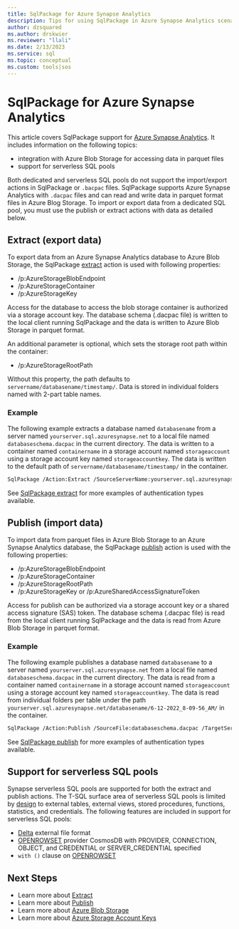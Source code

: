 ```yaml
---
title: SqlPackage for Azure Synapse Analytics
description: Tips for using SqlPackage in Azure Synapse Analytics scenarios
author: dzsquared
ms.author: drskwier
ms.reviewer: "llali"
ms.date: 2/13/2023
ms.service: sql
ms.topic: conceptual
ms.custom: tools|sos
---
```

# SqlPackage for Azure Synapse Analytics

This article covers SqlPackage support for [Azure Synapse Analytics](/azure/synapse-analytics/sql/overview-architecture).  It includes information on the following topics:
- integration with Azure Blob Storage for accessing data in parquet files
- support for serverless SQL pools

Both dedicated and serverless SQL pools do not support the import/export actions in SqlPackage or `.bacpac` files. SqlPackage supports Azure Synapse Analytics with `.dacpac` files and can read and write data in parquet format files in Azure Blog Storage.  To import or export data from a dedicated SQL pool, you must use the publish or extract actions with data as detailed below.

## Extract (export data)
To export data from an Azure Synapse Analytics database to Azure Blob Storage, the SqlPackage [extract](sqlpackage-extract.md) action is used with following properties:
- /p:AzureStorageBlobEndpoint
- /p:AzureStorageContainer
- /p:AzureStorageKey

Access for the database to access the blob storage container is authorized via a storage account key. The database schema (.dacpac file) is written to the local client running SqlPackage and the data is written to Azure Blob Storage in parquet format.

An additional parameter is optional, which sets the storage root path within the container:
- /p:AzureStorageRootPath

Without this property, the path defaults to `servername/databasename/timestamp/`.  Data is stored in individual folders named with 2-part table names.

### Example

The following example extracts a database named `databasename` from a server named `yourserver.sql.azuresynapse.net` to a local file named `databaseschema.dacpac` in the current directory. The data is written to a container named `containername` in a storage account named `storageaccount` using a storage account key named `storageaccountkey`. The data is written to the default path of `servername/databasename/timestamp/` in the container.

```bash
SqlPackage /Action:Extract /SourceServerName:yourserver.sql.azuresynapse.net /SourceDatabaseName:databasename /SourceUser:sqladmin /SourcePassword:{your_password} /TargetFile:databaseschema.dacpac /p:AzureStorageBlobEndpoint=https://storageaccount.blob.core.windows.net /p:AzureStorageContainer=containername /p:AzureStorageKey=storageaccountkey
```

See [SqlPackage extract](sqlpackage-extract.md#examples) for more examples of authentication types available.

## Publish (import data)

To import data from parquet files in Azure Blob Storage to an Azure Synapse Analytics database, the SqlPackage [publish](sqlpackage-publish.md) action is used with the following properties:
- /p:AzureStorageBlobEndpoint
- /p:AzureStorageContainer
- /p:AzureStorageRootPath
- /p:AzureStorageKey or /p:AzureSharedAccessSignatureToken

Access for publish can be authorized via a storage account key or a shared access signature (SAS) token. The database schema (.dacpac file) is read from the local client running SqlPackage and the data is read from Azure Blob Storage in parquet format.

### Example

The following example publishes a database named `databasename` to a server named `yourserver.sql.azuresynapse.net` from a local file named `databaseschema.dacpac` in the current directory. The data is read from a container named `containername` in a storage account named `storageaccount` using a storage account key named `storageaccountkey`. The data is read from individual folders per table under the path `yourserver.sql.azuresynapse.net/databasename/6-12-2022_8-09-56_AM/` in the container.

```bash
SqlPackage /Action:Publish /SourceFile:databaseschema.dacpac /TargetServerName:yourserver.sql.azuresynapse.net /TargetDatabaseName:databasename /TargetUser:sqladmin /TargetPassword:{your_password} /p:AzureStorageBlobEndpoint=https://storageaccount.blob.core.windows.net /p:AzureStorageContainer=containername  /p:AzureStorageKey=storageaccountkey /p:AzureStorageRootPath="yourserver.sql.azuresynapse.net/databasename/6-12-2022_8-09-56_AM/"
```

See [SqlPackage publish](sqlpackage-publish.md#examples) for more examples of authentication types available.

## Support for serverless SQL pools

Synapse serverless SQL pools are supported for both the extract and publish actions.  The T-SQL surface area of serverless SQL pools is limited by [design](/azure/synapse-analytics/sql/on-demand-workspace-overview#t-sql-support) to external tables, external views, stored procedures, functions, statistics, and credentials.  The following features are included in support for serverless SQL pools:

- [Delta](/azure/synapse-analytics/sql/query-delta-lake-format) external file format
- [OPENROWSET](/azure/synapse-analytics/sql/develop-openrowset) provider CosmosDB with PROVIDER, CONNECTION, OBJECT, and CREDENTIAL or SERVER_CREDENTIAL specified
- `with ()` clause on [OPENROWSET](/azure/synapse-analytics/sql/develop-openrowset)

## Next Steps
- Learn more about [Extract](sqlpackage-extract.md)
- Learn more about [Publish](sqlpackage-publish.md)
- Learn more about [Azure Blob Storage](/azure/storage/blobs/storage-blobs-introduction)
- Learn more about [Azure Storage Account Keys](/azure/storage/common/storage-account-keys-manage)
